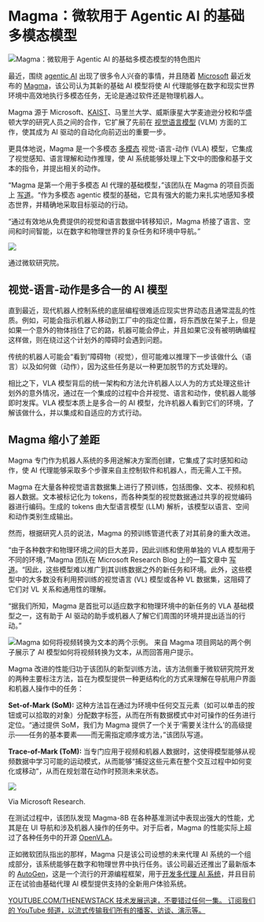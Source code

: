 # Magma：微软用于 Agentic AI 的基础多模态模型

![Magma：微软用于 Agentic AI 的基础多模态模型的特色图片](https://cdn.thenewstack.io/media/2025/04/e74db13e-microsoft-magma-4-1024x576.jpeg)

最近，围绕 [agentic AI](https://thenewstack.io/the-promises-of-agentic-ai-and-how-to-sidestep-challenges/) 出现了很多令人兴奋的事情，并且随着 [Microsoft](https://news.microsoft.com/?utm_content=inline+mention) 最近发布的 [Magma](https://microsoft.github.io/Magma/)，该公司认为其新的基础 AI 模型将使 AI 代理能够在数字和现实世界环境中高效地执行多模态任务，无论是通过软件还是物理机器人。

Magma 源于 Microsoft、[KAIST](https://www.kaist.ac.kr/en/)、马里兰大学、威斯康星大学麦迪逊分校和华盛顿大学的研究人员之间的合作，它扩展了先前在 [视觉语言模型](https://huggingface.co/blog/vlms) (VLM) 方面的工作，使其成为 AI 驱动的自动化向前迈出的重要一步。

更具体地说，Magma 是一个多模态 [多模态](https://thenewstack.io/top-7-tools-for-building-multimodal-ai-applications/) 视觉-语言-动作 (VLA) 模型，它集成了视觉感知、语言理解和动作推理，使 AI 系统能够处理上下文中的图像和基于文本的指令，并提出相关的动作。

“Magma 是第一个用于多模态 AI 代理的基础模型，”该团队在 Magma 的项目页面上 [写道](https://microsoft.github.io/Magma/)。“作为多模态 agentic 模型的基础，它具有强大的能力来扎实地感知多模态世界，并精确地采取目标驱动的行动。

“通过有效地从免费提供的视觉和语言数据中转移知识，Magma 桥接了语言、空间和时间智能，以在数字和物理世界的复杂任务和环境中导航。”

![](https://cdn.thenewstack.io/media/2025/04/042ac26a-magma-1.png)

通过微软研究院。

## 视觉-语言-动作是多合一的 AI 模型

直到最近，现代机器人控制系统的底层编程很难适应现实世界动态且通常混乱的性质。例如，可能会指示机器人移动到工厂中的指定位置，将东西放在架子上，但是如果一个意外的物体挡住了它的路，机器可能会停止，并且如果它没有被明确编程这样做，则在绕过这个计划外的障碍时会遇到问题。

传统的机器人可能会“看到”障碍物（视觉），但可能难以推理下一步该做什么（语言）以及如何做（动作），因为这些任务是以一种更加脱节的方式处理的。

相比之下，VLA 模型背后的统一架构和方法允许机器人以人为的方式处理这些计划外的意外情况，通过在一个集成的过程中合并视觉、语言和动作，使机器人能够即时发挥。VLA 模型本质上是多合一的 AI 模型，允许机器人看到它们的环境，了解该做什么，并以集成和自适应的方式行动。

## Magma 缩小了差距

Magma 专门作为机器人系统的多用途解决方案而创建，它集成了实时感知和动作，使 AI 代理能够采取多个步骤来自主控制软件和机器人，而无需人工干预。

Magma 在大量各种视觉语言数据集上进行了预训练，包括图像、文本、视频和机器人数据。文本被标记化为 tokens，而各种类型的视觉数据通过共享的视觉编码器进行编码。生成的 tokens 由大型语言模型 (LLM) 解析，该模型以语言、空间和动作类别生成输出。

然而，根据研究人员的说法，Magma 的预训练管道代表了对其前身的重大改进。

“由于各种数字和物理环境之间的巨大差异，因此训练和使用单独的 VLA 模型用于不同的环境，”Magma 团队在 Microsoft Research Blog 上的一篇文章中 [写道](https://www.microsoft.com/en-us/research/blog/magma-a-foundation-model-for-multimodal-ai-agents-across-digital-and-physical-worlds/)。“因此，这些模型难以推广到其训练数据之外的新任务和环境。此外，这些模型中的大多数没有利用预训练的视觉语言 (VL) 模型或各种 VL 数据集，这阻碍了它们对 VL 关系和通用性的理解。

“据我们所知，Magma 是首批可以适应数字和物理环境中的新任务的 VLA 基础模型之一，这有助于 AI 驱动的助手或机器人了解它们周围的环境并提出适当的行动。”

![Magma 如何将视频转换为文本的两个示例。](https://cdn.thenewstack.io/media/2025/04/41957214-video-conversation-1024x480.png)
来自 Magma 项目网站的两个例子展示了 AI 模型如何将视频转换为文本，从而回答用户提示。

Magma 改进的性能归功于该团队的新型训练方法，该方法侧重于微软研究院开发的两种主要标注方法，旨在为模型提供一种更结构化的方式来理解在导航用户界面和机器人操作中的任务：

**Set-of-Mark (SoM):** 这种方法旨在通过为环境中任何交互元素（如可以单击的按钮或可以拾取的对象）分配数字标签，从而在所有数据模式中对可操作的任务进行定位。“通过提供 SoM，我们为 Magma 提供了一个关于‘需要关注什么’的高级提示——任务的基本要素——而无需指定顺序或方法，”该团队写道。

**Trace-of-Mark (ToM):** 当专门应用于视频和机器人数据时，这使得模型能够从视频数据中学习可能的运动模式，从而能够“捕捉这些元素在整个交互过程中如何变化或移动”，从而在规划潜在动作时预测未来状态。

![](https://cdn.thenewstack.io/media/2025/04/0439519f-microsoft_magma-2.jpeg)

Via Microsoft Research.

在测试过程中，该团队发现 Magma-8B 在各种基准测试中表现出强大的性能，尤其是在 UI 导航和涉及机器人操作的任务中。对于后者，Magma 的性能实际上超过了各种任务中的开源 [OpenVLA](https://openvla.github.io/)。

正如微软团队指出的那样，Magma 只是该公司设想的未来代理 AI 系统的一个组成部分，该系统能够在数字和物理世界中执行任务。该公司最近还推出了最新版本的 [AutoGen](https://www.microsoft.com/en-us/research/project/autogen/)，这是一个流行的开源编程框架，用于[开发多代理 AI 系统](https://thenewstack.io/a-developers-guide-to-the-autogen-ai-agent-framework/)，并且目前正在试验由基础代理 AI 模型提供支持的全新用户体验系统。

[
YOUTUBE.COM/THENEWSTACK
技术发展迅速，不要错过任何一集。 订阅我们的 YouTube
频道，以流式传输我们所有的播客、访谈、演示等。
](https://youtube.com/thenewstack?sub_confirmation=1)